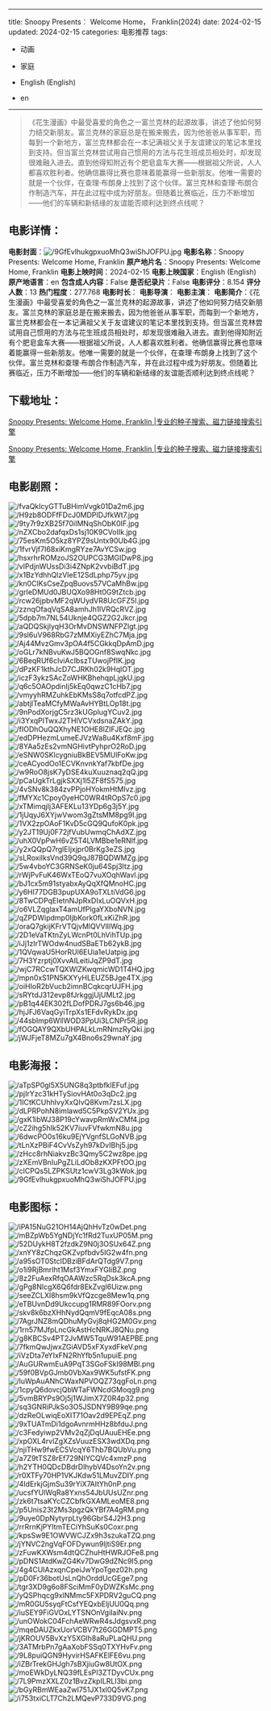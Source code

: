 
---
title: Snoopy Presents︰ Welcome Home， Franklin(2024)
date: 2024-02-15
updated: 2024-02-15
categories: 电影推荐
tags:
- 动画
- 家庭

- English (English)
- en
---


> 《花生漫画》中最受喜爱的角色之一富兰克林的起源故事，讲述了他如何努力结交新朋友。富兰克林的家庭总是在搬来搬去，因为他爸爸从事军职，而每到一个新地方，富兰克林都会在一本记满祖父关于友谊建议的笔记本里找到支持。但当富兰克林尝试用自己惯用的方法与花生班成员相处时，却发现很难融入进去。直到他得知附近有个肥皂盒车大赛——根据祖父所说，人人都喜欢胜利者。他确信赢得比赛也意味着能赢得一些新朋友。他唯一需要的就是一个伙伴，在查理·布朗身上找到了这个伙伴。富兰克林和查理·布朗合作制造汽车，并在此过程中成为好朋友。但随着比赛临近，压力不断增加——他们的车辆和新结缘的友谊能否顺利达到终点线呢？

## **电影详情**：

**电影封面**：<img src="https://image.tmdb.org/t/p/w200/9GfEvlhukgpxuoMhQ3wiShJOFPU.jpg" alt="/9GfEvlhukgpxuoMhQ3wiShJOFPU.jpg" title="/9GfEvlhukgpxuoMhQ3wiShJOFPU.jpg">
**电影名称**：Snoopy Presents: Welcome Home, Franklin
**原产地片名**：Snoopy Presents: Welcome Home, Franklin
**电影上映时间**：2024-02-15
**电影上映国家**：English (English)
**原产地语言**：en
**包含成人内容**：False
**是否纪录片**：False
**电影评分**：8.154
**评分人数**：13
**热门程度**：277.768
**电影时长**：
**电影导演**：
**电影主演**：
**电影简介**：《花生漫画》中最受喜爱的角色之一富兰克林的起源故事，讲述了他如何努力结交新朋友。富兰克林的家庭总是在搬来搬去，因为他爸爸从事军职，而每到一个新地方，富兰克林都会在一本记满祖父关于友谊建议的笔记本里找到支持。但当富兰克林尝试用自己惯用的方法与花生班成员相处时，却发现很难融入进去。直到他得知附近有个肥皂盒车大赛——根据祖父所说，人人都喜欢胜利者。他确信赢得比赛也意味着能赢得一些新朋友。他唯一需要的就是一个伙伴，在查理·布朗身上找到了这个伙伴。富兰克林和查理·布朗合作制造汽车，并在此过程中成为好朋友。但随着比赛临近，压力不断增加——他们的车辆和新结缘的友谊能否顺利达到终点线呢？

## **下载地址**：
[Snoopy Presents: Welcome Home, Franklin |专业的种子搜索、磁力链接搜索引擎](https://movie.amd794.com:2083/?search=Snoopy%20Presents%3A%20Welcome%20Home%2C%20Franklin&ordering=&mode=match_phrase&page_size=10&page=1)

[Snoopy Presents: Welcome Home, Franklin |专业的种子搜索、磁力链接搜索引擎](https://movie.amd794.com:2083/?search=Snoopy%20Presents%3A%20Welcome%20Home%2C%20Franklin&ordering=&mode=match_phrase&page_size=10&page=1)
 

## **电影剧照**：
<img src="https://image.tmdb.org/t/p/original/fvaQkIcyGTTuBHimVvgk01Da2m6.jpg" alt="/fvaQkIcyGTTuBHimVvgk01Da2m6.jpg" title="/fvaQkIcyGTTuBHimVvgk01Da2m6.jpg"><img src="https://image.tmdb.org/t/p/original/H9zb8ODFfFDcJ0MDPIDJfkWt7.jpg" alt="/H9zb8ODFfFDcJ0MDPIDJfkWt7.jpg" title="/H9zb8ODFfFDcJ0MDPIDJfkWt7.jpg"><img src="https://image.tmdb.org/t/p/original/9ty7r9zXB25f70iIMNqShObK0IF.jpg" alt="/9ty7r9zXB25f70iIMNqShObK0IF.jpg" title="/9ty7r9zXB25f70iIMNqShObK0IF.jpg"><img src="https://image.tmdb.org/t/p/original/nZXCbo2dafqxDs1sj10K9CVoIIk.jpg" alt="/nZXCbo2dafqxDs1sj10K9CVoIIk.jpg" title="/nZXCbo2dafqxDs1sj10K9CVoIIk.jpg"><img src="https://image.tmdb.org/t/p/original/75esKm5O5kz8YPZ9sUntx90Ub4G.jpg" alt="/75esKm5O5kz8YPZ9sUntx90Ub4G.jpg" title="/75esKm5O5kz8YPZ9sUntx90Ub4G.jpg"><img src="https://image.tmdb.org/t/p/original/1fvrVjf7I68xiKmgRYze7AvYCSw.jpg" alt="/1fvrVjf7I68xiKmgRYze7AvYCSw.jpg" title="/1fvrVjf7I68xiKmgRYze7AvYCSw.jpg"><img src="https://image.tmdb.org/t/p/original/hsxrhrROMzoJS2OUPCG3MGIDwP8.jpg" alt="/hsxrhrROMzoJS2OUPCG3MGIDwP8.jpg" title="/hsxrhrROMzoJS2OUPCG3MGIDwP8.jpg"><img src="https://image.tmdb.org/t/p/original/vIPdjnWUssDi3i4ZNpK2vvbiBdT.jpg" alt="/vIPdjnWUssDi3i4ZNpK2vvbiBdT.jpg" title="/vIPdjnWUssDi3i4ZNpK2vvbiBdT.jpg"><img src="https://image.tmdb.org/t/p/original/x1BzYdhhQlzVIeE12SdLphp75yv.jpg" alt="/x1BzYdhhQlzVIeE12SdLphp75yv.jpg" title="/x1BzYdhhQlzVIeE12SdLphp75yv.jpg"><img src="https://image.tmdb.org/t/p/original/kn0ClKsCseZpqBuovs57VCaMhBw.jpg" alt="/kn0ClKsCseZpqBuovs57VCaMhBw.jpg" title="/kn0ClKsCseZpqBuovs57VCaMhBw.jpg"><img src="https://image.tmdb.org/t/p/original/grIeDMUd0JBUQXo98Ht0G9tZtcb.jpg" alt="/grIeDMUd0JBUQXo98Ht0G9tZtcb.jpg" title="/grIeDMUd0JBUQXo98Ht0G9tZtcb.jpg"><img src="https://image.tmdb.org/t/p/original/rcw26jpbvMF2qWUydVR8UcGFZ5l.jpg" alt="/rcw26jpbvMF2qWUydVR8UcGFZ5l.jpg" title="/rcw26jpbvMF2qWUydVR8UcGFZ5l.jpg"><img src="https://image.tmdb.org/t/p/original/zznqOfaqVqSA8amhJh1lVRQcRVZ.jpg" alt="/zznqOfaqVqSA8amhJh1lVRQcRVZ.jpg" title="/zznqOfaqVqSA8amhJh1lVRQcRVZ.jpg"><img src="https://image.tmdb.org/t/p/original/5dpb7m7NL54Uknje4QGZ2G2Jkcr.jpg" alt="/5dpb7m7NL54Uknje4QGZ2G2Jkcr.jpg" title="/5dpb7m7NL54Uknje4QGZ2G2Jkcr.jpg"><img src="https://image.tmdb.org/t/p/original/aQDQSkjlyqH3OrMvDNSWNFPZlgt.jpg" alt="/aQDQSkjlyqH3OrMvDNSWNFPZlgt.jpg" title="/aQDQSkjlyqH3OrMvDNSWNFPZlgt.jpg"><img src="https://image.tmdb.org/t/p/original/9sl6uV968RbG7zMMXiyEZhC7Mja.jpg" alt="/9sl6uV968RbG7zMMXiyEZhC7Mja.jpg" title="/9sl6uV968RbG7zMMXiyEZhC7Mja.jpg"><img src="https://image.tmdb.org/t/p/original/Aj44MvzGmv3pOA4f5CGkkqDpAmD.jpg" alt="/Aj44MvzGmv3pOA4f5CGkkqDpAmD.jpg" title="/Aj44MvzGmv3pOA4f5CGkkqDpAmD.jpg"><img src="https://image.tmdb.org/t/p/original/oGLr7kNBvuKwJ5BQOGnf8SwqNkc.jpg" alt="/oGLr7kNBvuKwJ5BQOGnf8SwqNkc.jpg" title="/oGLr7kNBvuKwJ5BQOGnf8SwqNkc.jpg"><img src="https://image.tmdb.org/t/p/original/6BeqRUf6cIviAcIbszTUwojPfIK.jpg" alt="/6BeqRUf6cIviAcIbszTUwojPfIK.jpg" title="/6BeqRUf6cIviAcIbszTUwojPfIK.jpg"><img src="https://image.tmdb.org/t/p/original/dPzKF1kthJcD7CJRKh02k9HqlOT.jpg" alt="/dPzKF1kthJcD7CJRKh02k9HqlOT.jpg" title="/dPzKF1kthJcD7CJRKh02k9HqlOT.jpg"><img src="https://image.tmdb.org/t/p/original/iczF3ykzSAcZoWHKBhehqpLjgkU.jpg" alt="/iczF3ykzSAcZoWHKBhehqpLjgkU.jpg" title="/iczF3ykzSAcZoWHKBhehqpLjgkU.jpg"><img src="https://image.tmdb.org/t/p/original/q6c5OAOpdinIj5kEq0qwzC1cHb7.jpg" alt="/q6c5OAOpdinIj5kEq0qwzC1cHb7.jpg" title="/q6c5OAOpdinIj5kEq0qwzC1cHb7.jpg"><img src="https://image.tmdb.org/t/p/original/vmyyhRMZuhkEbKMsS8q7otfcdPZ.jpg" alt="/vmyyhRMZuhkEbKMsS8q7otfcdPZ.jpg" title="/vmyyhRMZuhkEbKMsS8q7otfcdPZ.jpg"><img src="https://image.tmdb.org/t/p/original/abtjlTeaMCfyMWaAvHYBtLOp18t.jpg" alt="/abtjlTeaMCfyMWaAvHYBtLOp18t.jpg" title="/abtjlTeaMCfyMWaAvHYBtLOp18t.jpg"><img src="https://image.tmdb.org/t/p/original/9nPodXorjgC5rz3kUGplugYCuv2.jpg" alt="/9nPodXorjgC5rz3kUGplugYCuv2.jpg" title="/9nPodXorjgC5rz3kUGplugYCuv2.jpg"><img src="https://image.tmdb.org/t/p/original/i3YxqPITwxJ2THlVCVxdsnaZAkY.jpg" alt="/i3YxqPITwxJ2THlVCVxdsnaZAkY.jpg" title="/i3YxqPITwxJ2THlVCVxdsnaZAkY.jpg"><img src="https://image.tmdb.org/t/p/original/fIODhOuQQXhyNE1OHE8lZIFJEQc.jpg" alt="/fIODhOuQQXhyNE1OHE8lZIFJEQc.jpg" title="/fIODhOuQQXhyNE1OHE8lZIFJEQc.jpg"><img src="https://image.tmdb.org/t/p/original/edDPHezmLumeEJVzWa8u4Kxf8mF.jpg" alt="/edDPHezmLumeEJVzWa8u4Kxf8mF.jpg" title="/edDPHezmLumeEJVzWa8u4Kxf8mF.jpg"><img src="https://image.tmdb.org/t/p/original/8YAa5zEs2vmNGHivtPyhprO2RoD.jpg" alt="/8YAa5zEs2vmNGHivtPyhprO2RoD.jpg" title="/8YAa5zEs2vmNGHivtPyhprO2RoD.jpg"><img src="https://image.tmdb.org/t/p/original/eSNW0SKlcygniuBkBEV5MUlFoKw.jpg" alt="/eSNW0SKlcygniuBkBEV5MUlFoKw.jpg" title="/eSNW0SKlcygniuBkBEV5MUlFoKw.jpg"><img src="https://image.tmdb.org/t/p/original/ceACyodOo1ECVKnvnkYaf7kbfDe.jpg" alt="/ceACyodOo1ECVKnvnkYaf7kbfDe.jpg" title="/ceACyodOo1ECVKnvnkYaf7kbfDe.jpg"><img src="https://image.tmdb.org/t/p/original/w9RoO8jsK7yDSE4kuXuuznaq2qQ.jpg" alt="/w9RoO8jsK7yDSE4kuXuuznaq2qQ.jpg" title="/w9RoO8jsK7yDSE4kuXuuznaq2qQ.jpg"><img src="https://image.tmdb.org/t/p/original/pCaUgkTrLgjkSXXj1l5ZF8fS575.jpg" alt="/pCaUgkTrLgjkSXXj1l5ZF8fS575.jpg" title="/pCaUgkTrLgjkSXXj1l5ZF8fS575.jpg"><img src="https://image.tmdb.org/t/p/original/4vSNv8k384zvPPjoHYokmHtMIvz.jpg" alt="/4vSNv8k384zvPPjoHYokmHtMIvz.jpg" title="/4vSNv8k384zvPPjoHYokmHtMIvz.jpg"><img src="https://image.tmdb.org/t/p/original/fMYXc1Cpoy0yeHC0WR4tROpS7c0.jpg" alt="/fMYXc1Cpoy0yeHC0WR4tROpS7c0.jpg" title="/fMYXc1Cpoy0yeHC0WR4tROpS7c0.jpg"><img src="https://image.tmdb.org/t/p/original/xTMimqjIj3AFEKLu13YDp6g3j5Y.jpg" alt="/xTMimqjIj3AFEKLu13YDp6g3j5Y.jpg" title="/xTMimqjIj3AFEKLu13YDp6g3j5Y.jpg"><img src="https://image.tmdb.org/t/p/original/1jUqyJ6XYjwVwom3gZtsMM8pg9I.jpg" alt="/1jUqyJ6XYjwVwom3gZtsMM8pg9I.jpg" title="/1jUqyJ6XYjwVwom3gZtsMM8pg9I.jpg"><img src="https://image.tmdb.org/t/p/original/1VX2zpOAoF1KvD5cGQ9QufoK0pk.jpg" alt="/1VX2zpOAoF1KvD5cGQ9QufoK0pk.jpg" title="/1VX2zpOAoF1KvD5cGQ9QufoK0pk.jpg"><img src="https://image.tmdb.org/t/p/original/y2JT19Uj0F72jfVubUwmqChAdXZ.jpg" alt="/y2JT19Uj0F72jfVubUwmqChAdXZ.jpg" title="/y2JT19Uj0F72jfVubUwmqChAdXZ.jpg"><img src="https://image.tmdb.org/t/p/original/uhX0VpPwH6vZ5T4LVMBbe1eRNIf.jpg" alt="/uhX0VpPwH6vZ5T4LVMBbe1eRNIf.jpg" title="/uhX0VpPwH6vZ5T4LVMBbe1eRNIf.jpg"><img src="https://image.tmdb.org/t/p/original/y2xQQpQ7rglEIjxjpr0BrKg3eZS.jpg" alt="/y2xQQpQ7rglEIjxjpr0BrKg3eZS.jpg" title="/y2xQQpQ7rglEIjxjpr0BrKg3eZS.jpg"><img src="https://image.tmdb.org/t/p/original/sLRoxiIksVnd39Q9qJ87BQDWMZg.jpg" alt="/sLRoxiIksVnd39Q9qJ87BQDWMZg.jpg" title="/sLRoxiIksVnd39Q9qJ87BQDWMZg.jpg"><img src="https://image.tmdb.org/t/p/original/5w4vboYC3GRNSeK0ju64Spj3ltz.jpg" alt="/5w4vboYC3GRNSeK0ju64Spj3ltz.jpg" title="/5w4vboYC3GRNSeK0ju64Spj3ltz.jpg"><img src="https://image.tmdb.org/t/p/original/rWjPvFuK46WxTEoQ7vuXOqhWavl.jpg" alt="/rWjPvFuK46WxTEoQ7vuXOqhWavl.jpg" title="/rWjPvFuK46WxTEoQ7vuXOqhWavl.jpg"><img src="https://image.tmdb.org/t/p/original/bJ1cx5m91styabxAyQqXfQMnoHC.jpg" alt="/bJ1cx5m91styabxAyQqXfQMnoHC.jpg" title="/bJ1cx5m91styabxAyQqXfQMnoHC.jpg"><img src="https://image.tmdb.org/t/p/original/y6HI77DGB3pupUXA9oTXLtiVdG6.jpg" alt="/y6HI77DGB3pupUXA9oTXLtiVdG6.jpg" title="/y6HI77DGB3pupUXA9oTXLtiVdG6.jpg"><img src="https://image.tmdb.org/t/p/original/8TwCDPqEIetnNJpRxDIxLuOQVxH.jpg" alt="/8TwCDPqEIetnNJpRxDIxLuOQVxH.jpg" title="/8TwCDPqEIetnNJpRxDIxLuOQVxH.jpg"><img src="https://image.tmdb.org/t/p/original/o6VLZqglaxT4amUfPlgaYXboNVN.jpg" alt="/o6VLZqglaxT4amUfPlgaYXboNVN.jpg" title="/o6VLZqglaxT4amUfPlgaYXboNVN.jpg"><img src="https://image.tmdb.org/t/p/original/qZPDWipdmp0IjbKork0fLxKiZhR.jpg" alt="/qZPDWipdmp0IjbKork0fLxKiZhR.jpg" title="/qZPDWipdmp0IjbKork0fLxKiZhR.jpg"><img src="https://image.tmdb.org/t/p/original/oraQ7gkijKFrVTQjvMlQVVlIlWq.jpg" alt="/oraQ7gkijKFrVTQjvMlQVVlIlWq.jpg" title="/oraQ7gkijKFrVTQjvMlQVVlIlWq.jpg"><img src="https://image.tmdb.org/t/p/original/2D1eVaTKtnZyLWcnPt0LhVihTUp.jpg" alt="/2D1eVaTKtnZyLWcnPt0LhVihTUp.jpg" title="/2D1eVaTKtnZyLWcnPt0LhVihTUp.jpg"><img src="https://image.tmdb.org/t/p/original/iJj1zIrTWOdw4nudSBaETb62ykB.jpg" alt="/iJj1zIrTWOdw4nudSBaETb62ykB.jpg" title="/iJj1zIrTWOdw4nudSBaETb62ykB.jpg"><img src="https://image.tmdb.org/t/p/original/1QVqwaU5HorRUl6EUia1eUatpig.jpg" alt="/1QVqwaU5HorRUl6EUia1eUatpig.jpg" title="/1QVqwaU5HorRUl6EUia1eUatpig.jpg"><img src="https://image.tmdb.org/t/p/original/7H3Yzrptj0XvvAILeitiJqZP9dT.jpg" alt="/7H3Yzrptj0XvvAILeitiJqZP9dT.jpg" title="/7H3Yzrptj0XvvAILeitiJqZP9dT.jpg"><img src="https://image.tmdb.org/t/p/original/wjC7RCcwTQXWlZKwqmicWD1T4HQ.jpg" alt="/wjC7RCcwTQXWlZKwqmicWD1T4HQ.jpg" title="/wjC7RCcwTQXWlZKwqmicWD1T4HQ.jpg"><img src="https://image.tmdb.org/t/p/original/mpn0xS1PN5KXYyHLEUZ5BJge4TX.jpg" alt="/mpn0xS1PN5KXYyHLEUZ5BJge4TX.jpg" title="/mpn0xS1PN5KXYyHLEUZ5BJge4TX.jpg"><img src="https://image.tmdb.org/t/p/original/oiHIoR2bVucb2imnBCqkcqrUJFH.jpg" alt="/oiHIoR2bVucb2imnBCqkcqrUJFH.jpg" title="/oiHIoR2bVucb2imnBCqkcqrUJFH.jpg"><img src="https://image.tmdb.org/t/p/original/sRYtdJ312evp8fJrkggjUjUMLt2.jpg" alt="/sRYtdJ312evp8fJrkggjUjUMLt2.jpg" title="/sRYtdJ312evp8fJrkggjUjUMLt2.jpg"><img src="https://image.tmdb.org/t/p/original/pB1q44EK302fLDofPDRJ7gs6b46.jpg" alt="/pB1q44EK302fLDofPDRJ7gs6b46.jpg" title="/pB1q44EK302fLDofPDRJ7gs6b46.jpg"><img src="https://image.tmdb.org/t/p/original/hjJFJ6VaqGyiTrpXs1EFdvRykDx.jpg" alt="/hjJFJ6VaqGyiTrpXs1EFdvRykDx.jpg" title="/hjJFJ6VaqGyiTrpXs1EFdvRykDx.jpg"><img src="https://image.tmdb.org/t/p/original/44sbImp6WllWOD3PpUi3LCNPr5R.jpg" alt="/44sbImp6WllWOD3PpUi3LCNPr5R.jpg" title="/44sbImp6WllWOD3PpUi3LCNPr5R.jpg"><img src="https://image.tmdb.org/t/p/original/fOGQAY9QXbUHPALkLmRNmzRyQki.jpg" alt="/fOGQAY9QXbUHPALkLmRNmzRyQki.jpg" title="/fOGQAY9QXbUHPALkLmRNmzRyQki.jpg"><img src="https://image.tmdb.org/t/p/original/jWJFjeT8MZu7gX4Bno6s29wnaY.jpg" alt="/jWJFjeT8MZu7gX4Bno6s29wnaY.jpg" title="/jWJFjeT8MZu7gX4Bno6s29wnaY.jpg">

## **电影海报**：
<img src="https://image.tmdb.org/t/p/original/aTpSP0gl5X5UNG8q3ptbfklEFuf.jpg" alt="/aTpSP0gl5X5UNG8q3ptbfklEFuf.jpg" title="/aTpSP0gl5X5UNG8q3ptbfklEFuf.jpg"><img src="https://image.tmdb.org/t/p/original/pjIrYzc31kHTySiovHAt0o3qDc2.jpg" alt="/pjIrYzc31kHTySiovHAt0o3qDc2.jpg" title="/pjIrYzc31kHTySiovHAt0o3qDc2.jpg"><img src="https://image.tmdb.org/t/p/original/1ICtKCUhhIvyXxQIvQ8Kvm7zsLX.jpg" alt="/1ICtKCUhhIvyXxQIvQ8Kvm7zsLX.jpg" title="/1ICtKCUhhIvyXxQIvQ8Kvm7zsLX.jpg"><img src="https://image.tmdb.org/t/p/original/dLPRPohN8imlawd5C5PkpSV2YUx.jpg" alt="/dLPRPohN8imlawd5C5PkpSV2YUx.jpg" title="/dLPRPohN8imlawd5C5PkpSV2YUx.jpg"><img src="https://image.tmdb.org/t/p/original/gxK1ibWJ38P19cYwavpRmWxCMf4.jpg" alt="/gxK1ibWJ38P19cYwavpRmWxCMf4.jpg" title="/gxK1ibWJ38P19cYwavpRmWxCMf4.jpg"><img src="https://image.tmdb.org/t/p/original/cZ2ihg5hIk52KV7iuvFVfwkmN8u.jpg" alt="/cZ2ihg5hIk52KV7iuvFVfwkmN8u.jpg" title="/cZ2ihg5hIk52KV7iuvFVfwkmN8u.jpg"><img src="https://image.tmdb.org/t/p/original/6dwcPO0s16ku9EjYVgnfSLGoNVB.jpg" alt="/6dwcPO0s16ku9EjYVgnfSLGoNVB.jpg" title="/6dwcPO0s16ku9EjYVgnfSLGoNVB.jpg"><img src="https://image.tmdb.org/t/p/original/tLnXzPBiF4CvVsZyh97kDvIBhj5.jpg" alt="/tLnXzPBiF4CvVsZyh97kDvIBhj5.jpg" title="/tLnXzPBiF4CvVsZyh97kDvIBhj5.jpg"><img src="https://image.tmdb.org/t/p/original/zHcc8rhNiakvzBc3Qmy5C2wz8pe.jpg" alt="/zHcc8rhNiakvzBc3Qmy5C2wz8pe.jpg" title="/zHcc8rhNiakvzBc3Qmy5C2wz8pe.jpg"><img src="https://image.tmdb.org/t/p/original/zXEmVBnIuPgZLiLdOb8zKXPFtOO.jpg" alt="/zXEmVBnIuPgZLiLdOb8zKXPFtOO.jpg" title="/zXEmVBnIuPgZLiLdOb8zKXPFtOO.jpg"><img src="https://image.tmdb.org/t/p/original/clCPQs5LZPKSUtz1cwV3Lg3kWok.jpg" alt="/clCPQs5LZPKSUtz1cwV3Lg3kWok.jpg" title="/clCPQs5LZPKSUtz1cwV3Lg3kWok.jpg"><img src="https://image.tmdb.org/t/p/original/9GfEvlhukgpxuoMhQ3wiShJOFPU.jpg" alt="/9GfEvlhukgpxuoMhQ3wiShJOFPU.jpg" title="/9GfEvlhukgpxuoMhQ3wiShJOFPU.jpg">

## **电影图标**：
<img src="https://image.tmdb.org/t/p/original/iPA15NuG21OH14AjQhHvTz0wDet.png" alt="/iPA15NuG21OH14AjQhHvTz0wDet.png" title="/iPA15NuG21OH14AjQhHvTz0wDet.png"><img src="https://image.tmdb.org/t/p/original/mBZpWb5YgNDjYc1fRd2TuxUP05M.png" alt="/mBZpWb5YgNDjYc1fRd2TuxUP05M.png" title="/mBZpWb5YgNDjYc1fRd2TuxUP05M.png"><img src="https://image.tmdb.org/t/p/original/52DUykH8T2fzdkZ9N0j3OSUx64Z.png" alt="/52DUykH8T2fzdkZ9N0j3OSUx64Z.png" title="/52DUykH8T2fzdkZ9N0j3OSUx64Z.png"><img src="https://image.tmdb.org/t/p/original/xnYY8zChqzGKZvpfbdv5IG2w4fn.png" alt="/xnYY8zChqzGKZvpfbdv5IG2w4fn.png" title="/xnYY8zChqzGKZvpfbdv5IG2w4fn.png"><img src="https://image.tmdb.org/t/p/original/a95sOT0StcIDBziBFdArQTdg9V7.png" alt="/a95sOT0StcIDBziBFdArQTdg9V7.png" title="/a95sOT0StcIDBziBFdArQTdg9V7.png"><img src="https://image.tmdb.org/t/p/original/o1i9RjBmrIht1Msf3YmxFYGIiBZ.png" alt="/o1i9RjBmrIht1Msf3YmxFYGIiBZ.png" title="/o1i9RjBmrIht1Msf3YmxFYGIiBZ.png"><img src="https://image.tmdb.org/t/p/original/8z2FuAexRfqOAAWzc5RqDsk3kcA.png" alt="/8z2FuAexRfqOAAWzc5RqDsk3kcA.png" title="/8z2FuAexRfqOAAWzc5RqDsk3kcA.png"><img src="https://image.tmdb.org/t/p/original/gPg8NlcgX6Q6fdr8EkZvgI6Uizw.png" alt="/gPg8NlcgX6Q6fdr8EkZvgI6Uizw.png" title="/gPg8NlcgX6Q6fdr8EkZvgI6Uizw.png"><img src="https://image.tmdb.org/t/p/original/seeZCLXl8hsm9kVfQzcge8Mew1q.png" alt="/seeZCLXl8hsm9kVfQzcge8Mew1q.png" title="/seeZCLXl8hsm9kVfQzcge8Mew1q.png"><img src="https://image.tmdb.org/t/p/original/eTBUvnDd9Ukccupg1RMR89FOorv.png" alt="/eTBUvnDd9Ukccupg1RMR89FOorv.png" title="/eTBUvnDd9Ukccupg1RMR89FOorv.png"><img src="https://image.tmdb.org/t/p/original/skv8k6bzXHhNydQqmV9fEqcA08s.png" alt="/skv8k6bzXHhNydQqmV9fEqcA08s.png" title="/skv8k6bzXHhNydQqmV9fEqcA08s.png"><img src="https://image.tmdb.org/t/p/original/7AgrJNZ8mQDhuMyGvj8qHG2M0Gv.png" alt="/7AgrJNZ8mQDhuMyGvj8qHG2M0Gv.png" title="/7AgrJNZ8mQDhuMyGvj8qHG2M0Gv.png"><img src="https://image.tmdb.org/t/p/original/1rn57MJfpLncGkAstHcNRKJ8QNu.png" alt="/1rn57MJfpLncGkAstHcNRKJ8QNu.png" title="/1rn57MJfpLncGkAstHcNRKJ8QNu.png"><img src="https://image.tmdb.org/t/p/original/g8KBCSv4PT2JvMW5TquW91AEPBE.png" alt="/g8KBCSv4PT2JvMW5TquW91AEPBE.png" title="/g8KBCSv4PT2JvMW5TquW91AEPBE.png"><img src="https://image.tmdb.org/t/p/original/7fkmQwJjwxZGiAVD5xFXyxdFkeV.png" alt="/7fkmQwJjwxZGiAVD5xFXyxdFkeV.png" title="/7fkmQwJjwxZGiAVD5xFXyxdFkeV.png"><img src="https://image.tmdb.org/t/p/original/iVzDta7eYIxFN2RhYfb5n1upuiE.png" alt="/iVzDta7eYIxFN2RhYfb5n1upuiE.png" title="/iVzDta7eYIxFN2RhYfb5n1upuiE.png"><img src="https://image.tmdb.org/t/p/original/AuGURwmEuA9PqT3SGoFSkI98MBl.png" alt="/AuGURwmEuA9PqT3SGoFSkI98MBl.png" title="/AuGURwmEuA9PqT3SGoFSkI98MBl.png"><img src="https://image.tmdb.org/t/p/original/59f0BVpGJmb0VbXax9WK5ufstFK.png" alt="/59f0BVpGJmb0VbXax9WK5ufstFK.png" title="/59f0BVpGJmb0VbXax9WK5ufstFK.png"><img src="https://image.tmdb.org/t/p/original/luWpAuANhCWaxNPVOQZ73qgFoLn.png" alt="/luWpAuANhCWaxNPVOQZ73qgFoLn.png" title="/luWpAuANhCWaxNPVOQZ73qgFoLn.png"><img src="https://image.tmdb.org/t/p/original/1cpyQ6dovcjQbWTaFWNcdGMoqg9.png" alt="/1cpyQ6dovcjQbWTaFWNcdGMoqg9.png" title="/1cpyQ6dovcjQbWTaFWNcdGMoqg9.png"><img src="https://image.tmdb.org/t/p/original/5vmBRYPs9Oj5j1WJimX7Z0R4p32.png" alt="/5vmBRYPs9Oj5j1WJimX7Z0R4p32.png" title="/5vmBRYPs9Oj5j1WJimX7Z0R4p32.png"><img src="https://image.tmdb.org/t/p/original/sq3GNRiPJkSo3O5JSDNY9B99qe.png" alt="/sq3GNRiPJkSo3O5JSDNY9B99qe.png" title="/sq3GNRiPJkSo3O5JSDNY9B99qe.png"><img src="https://image.tmdb.org/t/p/original/dzReOLwiqEoXIT71Oav2d9EPEqZ.png" alt="/dzReOLwiqEoXIT71Oav2d9EPEqZ.png" title="/dzReOLwiqEoXIT71Oav2d9EPEqZ.png"><img src="https://image.tmdb.org/t/p/original/9xTUATmDi1dgoAvnrmHHz8bfduJ.png" alt="/9xTUATmDi1dgoAvnrmHHz8bfduJ.png" title="/9xTUATmDi1dgoAvnrmHHz8bfduJ.png"><img src="https://image.tmdb.org/t/p/original/c3Fedyiwp2VMv2qZjDqUAuuEHEe.png" alt="/c3Fedyiwp2VMv2qZjDqUAuuEHEe.png" title="/c3Fedyiwp2VMv2qZjDqUAuuEHEe.png"><img src="https://image.tmdb.org/t/p/original/xpOXL4rvlZgXZsVuuzESX3wdXDq.png" alt="/xpOXL4rvlZgXZsVuuzESX3wdXDq.png" title="/xpOXL4rvlZgXZsVuuzESX3wdXDq.png"><img src="https://image.tmdb.org/t/p/original/njiTHw9fwEC5VcqY6Thb7BQUbVu.png" alt="/njiTHw9fwEC5VcqY6Thb7BQUbVu.png" title="/njiTHw9fwEC5VcqY6Thb7BQUbVu.png"><img src="https://image.tmdb.org/t/p/original/a7Z9tTSZ8rEf729NIYCQVc4xmzP.png" alt="/a7Z9tTSZ8rEf729NIYCQVc4xmzP.png" title="/a7Z9tTSZ8rEf729NIYCQVc4xmzP.png"><img src="https://image.tmdb.org/t/p/original/h2YTH0QDcDBdrDlhybV4DsoYn2v.png" alt="/h2YTH0QDcDBdrDlhybV4DsoYn2v.png" title="/h2YTH0QDcDBdrDlhybV4DsoYn2v.png"><img src="https://image.tmdb.org/t/p/original/r0XTFy70HP1VKJKdw51LMuvZDIY.png" alt="/r0XTFy70HP1VKJKdw51LMuvZDIY.png" title="/r0XTFy70HP1VKJKdw51LMuvZDIY.png"><img src="https://image.tmdb.org/t/p/original/4IdErkjGjmSu39rYiX7AItYh0nP.png" alt="/4IdErkjGjmSu39rYiX7AItYh0nP.png" title="/4IdErkjGjmSu39rYiX7AItYh0nP.png"><img src="https://image.tmdb.org/t/p/original/ucsfYUlWqRa8Yxns54JbUUsUZnr.png" alt="/ucsfYUlWqRa8Yxns54JbUUsUZnr.png" title="/ucsfYUlWqRa8Yxns54JbUUsUZnr.png"><img src="https://image.tmdb.org/t/p/original/zk6t7tsaKYcCZCbfkGXAMLeoME8.png" alt="/zk6t7tsaKYcCZCbfkGXAMLeoME8.png" title="/zk6t7tsaKYcCZCbfkGXAMLeoME8.png"><img src="https://image.tmdb.org/t/p/original/p5Unis23t2Ms3pgzQkYBf7A4gRM.png" alt="/p5Unis23t2Ms3pgzQkYBf7A4gRM.png" title="/p5Unis23t2Ms3pgzQkYBf7A4gRM.png"><img src="https://image.tmdb.org/t/p/original/9uye0DpNytyrpLty96GbrS4J2H3.png" alt="/9uye0DpNytyrpLty96GbrS4J2H3.png" title="/9uye0DpNytyrpLty96GbrS4J2H3.png"><img src="https://image.tmdb.org/t/p/original/rrRrnKjPYltmTECiYhSuKs0Coxr.png" alt="/rrRrnKjPYltmTECiYhSuKs0Coxr.png" title="/rrRrnKjPYltmTECiYhSuKs0Coxr.png"><img src="https://image.tmdb.org/t/p/original/kpsSw9E1OWVWCJZx9h3szukaTZQ.png" alt="/kpsSw9E1OWVWCJZx9h3szukaTZQ.png" title="/kpsSw9E1OWVWCJZx9h3szukaTZQ.png"><img src="https://image.tmdb.org/t/p/original/jYNVC2ngVqFOFDywun9ljtiS9Er.png" alt="/jYNVC2ngVqFOFDywun9ljtiS9Er.png" title="/jYNVC2ngVqFOFDywun9ljtiS9Er.png"><img src="https://image.tmdb.org/t/p/original/zFuwKXWsm4dtQCZhuHtHWRJOFe8.png" alt="/zFuwKXWsm4dtQCZhuHtHWRJOFe8.png" title="/zFuwKXWsm4dtQCZhuHtHWRJOFe8.png"><img src="https://image.tmdb.org/t/p/original/pDNS1AtdKwZG4Kv7DwG9dZNc9I5.png" alt="/pDNS1AtdKwZG4Kv7DwG9dZNc9I5.png" title="/pDNS1AtdKwZG4Kv7DwG9dZNc9I5.png"><img src="https://image.tmdb.org/t/p/original/4g4CUIAzxqnCpeiJwYpoTgez02h.png" alt="/4g4CUIAzxqnCpeiJwYpoTgez02h.png" title="/4g4CUIAzxqnCpeiJwYpoTgez02h.png"><img src="https://image.tmdb.org/t/p/original/pD0Fr36botUsLnQhOrddUcGEge7.png" alt="/pD0Fr36botUsLnQhOrddUcGEge7.png" title="/pD0Fr36botUsLnQhOrddUcGEge7.png"><img src="https://image.tmdb.org/t/p/original/tgr3XD9g6o8FSciMmF0yDWZKsMc.png" alt="/tgr3XD9g6o8FSciMmF0yDWZKsMc.png" title="/tgr3XD9g6o8FSciMmF0yDWZKsMc.png"><img src="https://image.tmdb.org/t/p/original/yQSPhqcg9xlNMmc5FXPDRV2guCQ.png" alt="/yQSPhqcg9xlNMmc5FXPDRV2guCQ.png" title="/yQSPhqcg9xlNMmc5FXPDRV2guCQ.png"><img src="https://image.tmdb.org/t/p/original/mR0GU5syqFtCsfYEQxbEljUU0Qq.png" alt="/mR0GU5syqFtCsfYEQxbEljUU0Qq.png" title="/mR0GU5syqFtCsfYEQxbEljUU0Qq.png"><img src="https://image.tmdb.org/t/p/original/iuSEY9FiGVOxLYTSNOnVgiIaiNv.png" alt="/iuSEY9FiGVOxLYTSNOnVgiIaiNv.png" title="/iuSEY9FiGVOxLYTSNOnVgiIaiNv.png"><img src="https://image.tmdb.org/t/p/original/unOWokC04FchAeWRwR4sJdgsvxR.png" alt="/unOWokC04FchAeWRwR4sJdgsvxR.png" title="/unOWokC04FchAeWRwR4sJdgsvxR.png"><img src="https://image.tmdb.org/t/p/original/mqeDAUZkxUorVCBV7t26GGDMPT5.png" alt="/mqeDAUZkxUorVCBV7t26GGDMPT5.png" title="/mqeDAUZkxUorVCBV7t26GGDMPT5.png"><img src="https://image.tmdb.org/t/p/original/jKROUV5BvXzY5XGlh8aRuPLaQHU.png" alt="/jKROUV5BvXzY5XGlh8aRuPLaQHU.png" title="/jKROUV5BvXzY5XGlh8aRuPLaQHU.png"><img src="https://image.tmdb.org/t/p/original/3ATMrbPn7gAaXobFSSq0TXYHvFv.png" alt="/3ATMrbPn7gAaXobFSSq0TXYHvFv.png" title="/3ATMrbPn7gAaXobFSSq0TXYHvFv.png"><img src="https://image.tmdb.org/t/p/original/9L8puiQGN9HyvirHSAFKElFE6vu.png" alt="/9L8puiQGN9HyvirHSAFKElFE6vu.png" title="/9L8puiQGN9HyvirHSAFKElFE6vu.png"><img src="https://image.tmdb.org/t/p/original/iZBrTrekGHJgh7sBXjiuGw8UtOX.png" alt="/iZBrTrekGHJgh7sBXjiuGw8UtOX.png" title="/iZBrTrekGHJgh7sBXjiuGw8UtOX.png"><img src="https://image.tmdb.org/t/p/original/moEWkDyLNQ39fLEsPI3ZTDyvCUx.png" alt="/moEWkDyLNQ39fLEsPI3ZTDyvCUx.png" title="/moEWkDyLNQ39fLEsPI3ZTDyvCUx.png"><img src="https://image.tmdb.org/t/p/original/7L9PmzXXLZ0z1BvzZkpILRLl3bi.png" alt="/7L9PmzXXLZ0z1BvzZkpILRLl3bi.png" title="/7L9PmzXXLZ0z1BvzZkpILRLl3bi.png"><img src="https://image.tmdb.org/t/p/original/bGyRBmWEaaZwI751JX1xl0Q5vK7.png" alt="/bGyRBmWEaaZwI751JX1xl0Q5vK7.png" title="/bGyRBmWEaaZwI751JX1xl0Q5vK7.png"><img src="https://image.tmdb.org/t/p/original/i753txiCLT7Ch2LMQevP733D9VG.png" alt="/i753txiCLT7Ch2LMQevP733D9VG.png" title="/i753txiCLT7Ch2LMQevP733D9VG.png">
